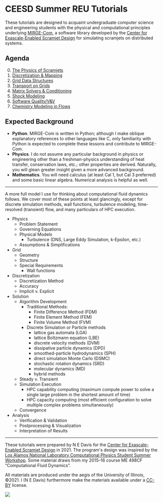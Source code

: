 # CEESD Summer REU Tutorials

These tutorials are designed to acquaint undergraduate computer science and engineering students with the physical and computational principles underlying [MIRGE-Com](https://github.com/illinois-ceesd/mirgecom), a software library developed by the [Center for Exascale-Enabled Scramjet Design](https://ceesd.illinois.edu/) for simulating scramjets on distributed systems.


##  Agenda

0. [The Physics of Scramjets](./0-physics.md)
1. [Discretization & Mapping](./1-discrete.md)
2. [Grid Data Structures](./2-griddata.md)
3. [Transport on Grids](./3-transport.md)
4. [Matrix Solvers & Conditioning](./4-solvers.md)
5. [Shock Modeling](./5-shocks.md)
6. [Software Quality/V&V](./6-verval.md)
7. [Chemistry Modeling in Flows](./7-chemrxn.md)


## Expected Background

- **Python**.  MIRGE-Com is written in Python; although I make oblique explanatory references to other languages like C, only familiarity with Python is expected to complete these lessons and contribute to MIRGE-Com.
- **Physics**.  I do not assume any particular background in physics or engineering other than a freshman-physics understanding of heat transfer, conservation laws, etc.; other properties are derived.  Naturally, you will glean greater insight given a more advanced background.
- **Mathematics**.  You will need calculus (at least Cal 1, but Cal 3 preferred) and some basic linear algebra.  Numerical analysis is helpful as well.

---

A more full model I use for thinking about computational fluid dynamics follows.  We cover most of these points at least glancingly, except for discrete simulation methods, wall functions, turbulence modeling, time-resolved (transient) flow, and many particulars of HPC execution.

-   Physics
    -   Problem Statement
    -   Governing Equations
    -   Physical Models
        -   Turbulence (DNS, Large Eddy Simulation, k-Epsilon, etc.)
    -   Assumptions & Simplifications
-   Grid
    -   Geometry
    -   Structure
    -   Special Requirements
        -   Wall functions
-   Discretization
    -   Discretization Method
    -   Accuracy
    -   Implicit v. Explicit
-   Solution
    -   Algorithm Development
        -   Traditional Methods:
            -   Finite Difference Method (FDM)
            -   Finite Element Method (FEM)
            -   Finite Volume Method (FVM)
        -   Discrete Simulation or Particle methods
            -   lattice gas automata (LGA)
            -   lattice Boltzmann equation (LBE)
            -   discrete velocity methods (DVM)
            -   dissipative particle dynamics (DPD)
            -   smoothed-particle hydrodynamics (SPH)
            -   direct simulation Monte Carlo (DSMC)
            -   stochastic rotation dynamics (SRD)
            -   molecular dynamics (MD)
            -   hybrid methods
    -   Steady v. Transient
    -   Simulation Execution
        -   HPC capability computing (maximum compute power to solve a single large problem in the shortest amount of time)
        -   HPC capacity computing (most efficient configuration to solve multiple complex problems simultaneously)
    -   Convergence
-   Analysis
    -   Verification & Validation
    -   Postprocessing & Visualization
    -   Interpretation of Results

---

These tutorials were prepared by N E Davis for the [Center for Exascale-Enabled Scramjet Design](https://ceesd.illinois.edu/) in 2021.  The program's design was inspired by the [Los Alamos National Laboratory Computational Physics Student Summer Workshop](https://www.lanl.gov/org/padwp/adx/computational-physics/summer-workshop/index.php).  Some material draws from my 2015–16 course ME 498CF “Computational Fluid Dynamics”.

All materials are produced under the aegis of the University of Illinois, ©2021.  I (N E Davis) furthermore make the materials available under a [CC-BY](https://creativecommons.org/licenses/by/4.0/) license.

![](http://i.creativecommons.org/l/by/4.0/88x31.png)
